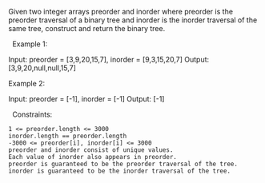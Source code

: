 Given two integer arrays preorder and inorder where preorder is the preorder traversal of a binary tree and inorder is the inorder traversal of the same tree, construct and return the binary tree.

 
Example 1:

Input: preorder = [3,9,20,15,7], inorder = [9,3,15,20,7]
Output: [3,9,20,null,null,15,7]


Example 2:

Input: preorder = [-1], inorder = [-1]
Output: [-1]


 
Constraints:


	1 <= preorder.length <= 3000
	inorder.length == preorder.length
	-3000 <= preorder[i], inorder[i] <= 3000
	preorder and inorder consist of unique values.
	Each value of inorder also appears in preorder.
	preorder is guaranteed to be the preorder traversal of the tree.
	inorder is guaranteed to be the inorder traversal of the tree.

